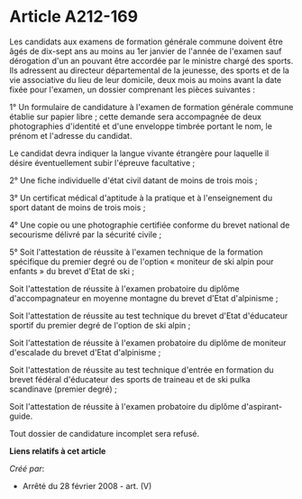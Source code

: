 # Article A212-169

Les candidats aux examens de formation générale commune doivent être âgés de dix-sept ans au moins au 1er janvier de l'année
de l'examen sauf dérogation d'un an pouvant être accordée par le ministre chargé des sports. Ils adressent au directeur
départemental de la jeunesse, des sports et de la vie associative du lieu de leur domicile, deux mois au moins avant la date
fixée pour l'examen, un dossier comprenant les pièces suivantes :

1° Un formulaire de candidature à l'examen de formation générale commune établie sur papier libre ; cette demande sera
accompagnée de deux photographies d'identité et d'une enveloppe timbrée portant le nom, le prénom et l'adresse du candidat.

Le candidat devra indiquer la langue vivante étrangère pour laquelle il désire éventuellement subir l'épreuve facultative ;

2° Une fiche individuelle d'état civil datant de moins de trois mois ;

3° Un certificat médical d'aptitude à la pratique et à l'enseignement du sport datant de moins de trois mois ;

4° Une copie ou une photographie certifiée conforme du brevet national de secourisme délivré par la sécurité civile ;

5° Soit l'attestation de réussite à l'examen technique de la formation spécifique du premier degré ou de l'option « moniteur
de ski alpin pour enfants » du brevet d'Etat de ski ;

Soit l'attestation de réussite à l'examen probatoire du diplôme d'accompagnateur en moyenne montagne du brevet d'Etat
d'alpinisme ;

Soit l'attestation de réussite au test technique du brevet d'Etat d'éducateur sportif du premier degré de l'option de ski
alpin ;

Soit l'attestation de réussite à l'examen probatoire du diplôme de moniteur d'escalade du brevet d'Etat d'alpinisme ;

Soit l'attestation de réussite au test technique d'entrée en formation du brevet fédéral d'éducateur des sports de traineau
et de ski pulka scandinave (premier degré) ;

Soit l'attestation de réussite à l'examen probatoire du diplôme d'aspirant-guide.

Tout dossier de candidature incomplet sera refusé.

**Liens relatifs à cet article**

_Créé par_:

  - Arrêté du 28 février 2008 - art. (V)
